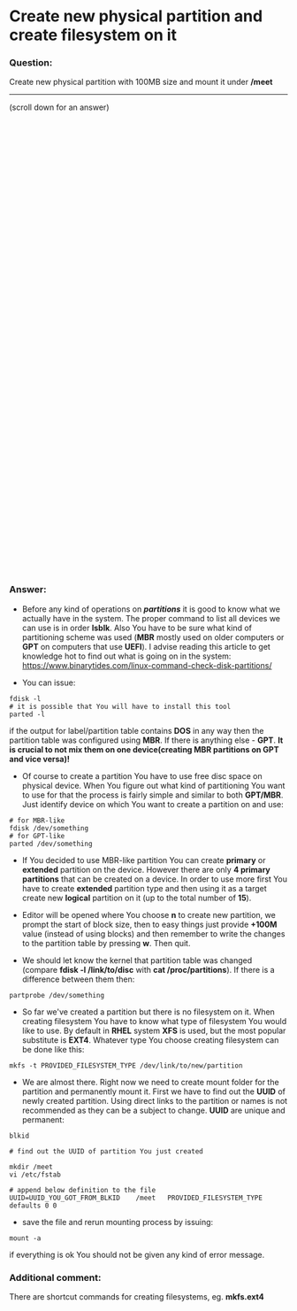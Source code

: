 # Create new physical partition and create filesystem on it

### Question:
Create new physical partition with 100MB size and mount it under **/meet**

***
(scroll down for an answer)

<br/><br/><br/><br/><br/><br/><br/><br/><br/><br/><br/><br/><br/><br/><br/><br/><br/><br/><br/><br/><br/><br/><br/><br/>
<br/><br/><br/><br/><br/><br/><br/><br/><br/><br/><br/><br/><br/><br/><br/><br/><br/><br/><br/><br/><br/><br/><br/><br/>

### Answer:

* Before any kind of operations on ***partitions*** it is good to know what we actually have in the system. The proper command to list all
devices we can use is in order **lsblk**. Also You have to be sure what kind of partitioning scheme was used (**MBR** mostly used on
older computers or **GPT** on computers that use **UEFI**). I advise reading this article to get knowledge hot to find out what
is going on in the system: https://www.binarytides.com/linux-command-check-disk-partitions/

* You can issue:

```
fdisk -l
# it is possible that You will have to install this tool
parted -l   
```

if the output for label/partition table contains **DOS** in any way then the partition table was configured using **MBR**. 
If there is anything else - **GPT**. **It is crucial to not mix them on one device(creating MBR partitions on GPT and vice versa)!**

* Of course to create a partition You have to use free disc space on physical device. When You figure out what kind of partitioning
 You want to use for that the process is fairly simple and similar to both **GPT/MBR**.
Just identify device on which You want to create a partition on and use:

```
# for MBR-like
fdisk /dev/something
# for GPT-like  
parted /dev/something
```

* If You decided to use MBR-like partition You can create **primary** or **extended** partition on the device. However there are only
**4 primary partitions** that can be created on a device. In order to use more first You have to create **extended** partition type and then
using it as a target create new **logical** partition on it (up to the total number of **15**).

* Editor will be opened where You choose **n** to create new partition, we prompt the start of block size, then to easy things
just provide **+100M** value (instead of using blocks) and then remember to write the changes to the partition table by pressing
**w**. Then quit.

* We should let know the kernel that partition table was changed (compare **fdisk -l /link/to/disc** with **cat /proc/partitions**).
If there is a difference between them then:

```
partprobe /dev/something
```

* So far we've created a partition but there is no filesystem on it. When creating filesystem You have to know what type of filesystem
You would like to use. By default in **RHEL** system  **XFS** is used, but the most popular substitute is **EXT4**. Whatever type
You choose creating filesystem can be done like this:

```
mkfs -t PROVIDED_FILESYSTEM_TYPE /dev/link/to/new/partition
```

* We are almost there. Right now we need to create mount folder for the partition and permanently mount it. First we have to
find out the **UUID** of newly created partition. Using direct links to the partition or names is not recommended as they can be a 
subject to change. **UUID** are unique and permanent:

```
blkid

# find out the UUID of partition You just created

mkdir /meet
vi /etc/fstab

# append below definition to the file
UUID=UUID_YOU_GOT_FROM_BLKID    /meet   PROVIDED_FILESYSTEM_TYPE     defaults 0 0
```

* save the file and rerun mounting process by issuing:

```
mount -a
```

if everything is ok You should not be given any kind of error message.

### Additional comment:

There are shortcut commands for creating filesystems, eg. **mkfs.ext4**

